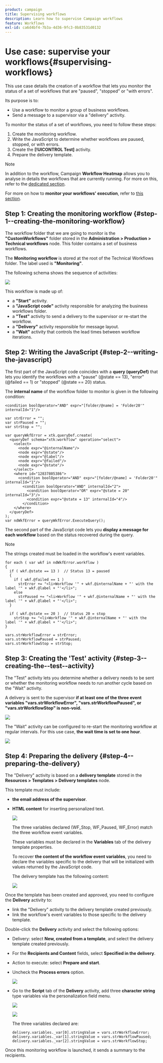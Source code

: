 ```yaml
---
product: campaign
title: Supervising workflows
description: Learn how to supervise Campaign workflows
feature: Workflows
exl-id: ca6d4bf4-7b3a-4d36-9fc3-0b83531d0132
---
```

# Use case: supervise your workflows{#supervising-workflows}

This use case details the creation of a workflow that lets you monitor the status of a set of workflows that are "paused", "stopped" or "with errors".

Its purpose is to:

* Use a workflow to monitor a group of business workflows.
* Send a message to a supervisor via a "delivery" activity.

To monitor the status of a set of workflows, you need to follow these steps:

1. Create the monitoring workflow.
1. Write the JavaScript to determine whether workflows are paused, stopped, or with errors.
1. Create the **[!UICONTROL Test]** activity.
1. Prepare the delivery template.

>[!NOTE]
>
>In addition to the workflow, Campaign **Workflow Heatmap** allows you to analyse in details the workflows that are currently running. For more on this, refer to the [dedicated section](heatmap.md).
>
>For more on how to **monitor your workflows' execution**, refer to [this section](monitor-workflow-execution.md).

## Step 1: Creating the monitoring workflow {#step-1--creating-the-monitoring-workflow}

The workflow folder that we are going to monitor is the **"CustomWorkflows"** folder stored in the **Administration > Production > Technical workflows** node. This folder contains a set of business workflows.

The **Monitoring workflow** is stored at the root of the Technical Workflows folder. The label used is **"Monitoring"**.

The following schema shows the sequence of activities:

![](assets/uc_monitoring_workflow_overview.png)

This workflow is made up of:

* a **"Start"** activity.
* a **"JavaScript code"** activity responsible for analyzing the business workflows folder.
* a **"Test"** activity to send a delivery to the supervisor or re-start the workflow.
* a **"Delivery"** activity responsible for message layout.
* a **"Wait"** activity that controls the lead times between workflow iterations.

## Step 2: Writing the JavaScript {#step-2--writing-the-javascript}

The first part of the JavaScript code coincides with a **query (queryDef)** that lets you identify the workflows with a "pause" (@state == 13), "error" (@failed == 1) or "stopped" (@state == 20) status.

The **internal name** of the workflow folder to monitor is given in the following condition:

```
<condition boolOperator="AND" expr="[folder/@name] = 'Folder20'" internalId="1"/>
```

```
var strError = "";
var strPaused = "";
var strStop = "";

var queryWkfError = xtk.queryDef.create(
  <queryDef schema="xtk:workflow" operation="select">
    <select>
      <node expr="@internalName"/>
      <node expr="@state"/>
      <node expr="@label"/>
      <node expr="@failed"/>
      <node expr="@state"/>   
    </select>
    <where id="12837805386">
      <condition boolOperator="AND" expr="[folder/@name] = 'Folder20'" internalId="1"/>
        <condition boolOperator="AND" internalId="2">
          <condition boolOperator="OR" expr="@state = 20" internalId="3"/>
          <condition expr="@state = 13" internalId="4"/>
        </condition>  
    </where>
  </queryDef>
);
var ndWkfError = queryWkfError.ExecuteQuery(); 
```

The second part of the JavaScript code lets you **display a message for each workflow** based on the status recovered during the query.

>[!NOTE]
>
>The strings created must be loaded in the workflow's event variables.

```
for each ( var wkf in ndWkfError.workflow ) 
{
  if ( wkf.@state == 13 )  // Status 13 = paused
  {
    if ( wkf.@failed == 1 )
      strError += "<li>Workflow '" + wkf.@internalName + "' with the label '" + wkf.@label + "'</li>";
    else
      strPaused += "<li>Workflow '" + wkf.@internalName + "' with the label '" + wkf.@label + "'</li>";
  }
  
  if ( wkf.@state == 20 )  // Status 20 = stop
    strStop += "<li>Workflow '" + wkf.@internalName + "' with the label '" + wkf.@label + "'</li>";
}

vars.strWorkflowError = strError;
vars.strWorkflowPaused = strPaused;
vars.strWorkflowStop = strStop;
```

## Step 3: Creating the 'Test' activity {#step-3--creating-the--test--activity}

The "Test" activity lets you determine whether a delivery needs to be sent or whether the monitoring workflow needs to run another cycle based on the "Wait" activity.

A delivery is sent to the supervisor **if at least one of the three event variables "vars.strWorkflowError", "vars.strWorkflowPaused", or "vars.strWorkflowStop" is non-void.**

![](assets/uc_monitoring_workflow_test.png)

The "Wait" activity can be configured to re-start the monitoring workflow at regular intervals. For this use case, **the wait time is set to one hour**.

![](assets/uc_monitoring_workflow_attente.png)

## Step 4: Preparing the delivery {#step-4--preparing-the-delivery}

The "Delivery" activity is based on a **delivery template** stored in the **Resources > Templates > Delivery templates** node.

This template must include:

* **the email address of the supervisor**.
* **HTML content** for inserting personalized text.

  ![](assets/uc_monitoring_workflow_variables_diffusion.png)

  The three variables declared (WF_Stop, WF_Paused, WF_Error) match the three workflow event variables.

  These variables must be declared in the **Variables** tab of the delivery template properties.

  To recover **the content of the workflow event variables**, you need to declare the variables specific to the delivery that will be initialized with values returned by the JavaScript code.

  The delivery template has the following content:

  ![](assets/uc_monitoring_workflow_model_diffusion.png)

Once the template has been created and approved, you need to configure the **Delivery** activity to:

* link the "Delivery" activity to the delivery template created previously.
* link the workflow's event variables to those specific to the delivery template.

Double-click the **Delivery** activity and select the following options:

* Delivery: select **New, created from a template**, and select the delivery template created previously.
* For the **Recipients and Content** fields, select **Specified in the delivery**.
* Action to execute: select **Prepare and start**.
* Uncheck the **Process errors** option.

  ![](assets/uc_monitoring_workflow_optionmodel.png)

* Go to the **Script** tab of the **Delivery** activity, add three **character string** type variables via the personalization field menu. 

  ![](assets/uc_monitoring_workflow_selectlinkvariables.png)

  ![](assets/uc_monitoring_workflow_linkvariables.png)

  The three variables declared are:

  ```
  delivery.variables._var[0].stringValue = vars.strWorkflowError;
  delivery.variables._var[1].stringValue = vars.strWorkflowPaused;
  delivery.variables._var[2].stringValue = vars.strWorkflowStop; 
  ```

Once this monitoring workflow is launched, it sends a summary to the recipients.
